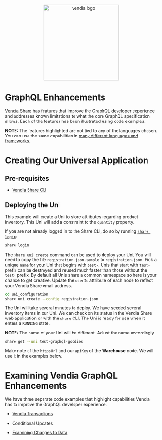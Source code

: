 <p align="center">
  <a href="https://vendia.net/">
    <img src="https://share.vendia.net/logo.svg" alt="vendia logo" width="250px">
  </a>
</p>

# GraphQL Enhancements

[Vendia Share](https://share.vendia.net/) has features that improve the GraphQL developer experience and addresses known limitations to what the core GraphQL specification allows. Each of the features has been illustrated using code examples.

**NOTE:** The features highlighted are not tied to any of the languages chosen. You can use the same capabilities in [many different languages and frameworks](https://graphql.org/code/).

# Creating Our Universal Application

## Pre-requisites

* [Vendia Share CLI](https://vendia.net/docs/share/cli)

## Deploying the Uni

This example will create a Uni to store attributes regarding product inventory. This Uni will add a constraint to the `quantity` property.

If you are not already logged in to the Share CLI, do so by running [`share login`](https://vendia.net/docs/share/cli/commands/login):

```bash
share login
```

The `share uni create` command can be used to deploy your Uni. You will need to copy the file `registration.json.sample` to `registration.json`. Pick a unique `name` for your Uni that begins with `test-`. Unis that start with `test-` prefix can be destroyed and reused much faster than those without the `test-` prefix. By default all Unis share a common namespace so here is your chance to get creative. Update the `userId` attribute of each node to reflect your Vendia Share email address.

```bash
cd uni_configuration
share uni create --config registration.json
```

The Uni will take several minutes to deploy. We have seeded several inventory items in our Uni. We can check on its status in the Vendia Share web application or with the `share` CLI. The Uni is ready for use when it enters a `RUNNING` state.

**NOTE:** The name of your Uni will be different. Adjust the name accordingly.

```bash
share get --uni test-graphql-goodies
```

Make note of the `httpsUrl` and our `apiKey` of the **Warehouse** node. We will use it in the examples below.

# Examining Vendia GraphQL Enhancements

We have three separate code examples that highlight capabilities Vendia has to improve the GraphQL developer experience.

* [Vendia Transactions](node/README.md)

* [Conditional Updates](golang1.x/README.md)

* [Examining Changes to Data](python3/README.md)
